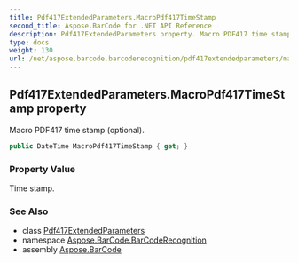```yaml
---
title: Pdf417ExtendedParameters.MacroPdf417TimeStamp
second_title: Aspose.BarCode for .NET API Reference
description: Pdf417ExtendedParameters property. Macro PDF417 time stamp optional
type: docs
weight: 130
url: /net/aspose.barcode.barcoderecognition/pdf417extendedparameters/macropdf417timestamp/
---
```

## Pdf417ExtendedParameters.MacroPdf417TimeStamp property

Macro PDF417 time stamp (optional).

```csharp
public DateTime MacroPdf417TimeStamp { get; }
```

### Property Value

Time stamp.

### See Also

* class [Pdf417ExtendedParameters](../)
* namespace [Aspose.BarCode.BarCodeRecognition](../../pdf417extendedparameters/)
* assembly [Aspose.BarCode](../../../)


